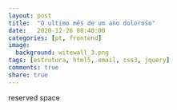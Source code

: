 ```yaml
---
layout: post
title:  "O ultimo mês de um ano doloroso"
date:   2020-12-26 08:40:00
categories: [pt, frontend]
image:
  background: witewall_3.png
tags: [estrutura, html5, email, css3, jquery]
comments: true
share: true
---
```

reserved space